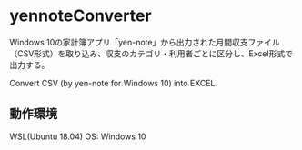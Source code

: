 # yennoteConverter

Windows 10の家計簿アプリ「yen-note」から出力された月間収支ファイル（CSV形式）を取り込み、収支のカテゴリ・利用者ごとに区分し、Excel形式で出力する。

Convert CSV (by yen-note for Windows 10) into EXCEL.

## 動作環境

WSL(Ubuntu 18.04)
OS: Windows 10
